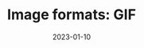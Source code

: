 ---
title: 'Image formats: GIF'
authors:
  - matmarquis
description: To do
date: 2023-01-10
tags:
  - images
---